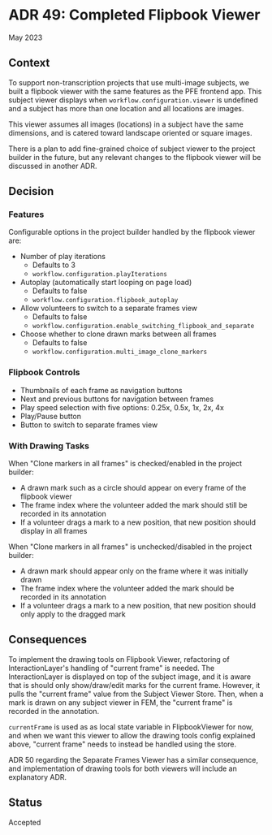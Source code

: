 # ADR 49: Completed Flipbook Viewer

May 2023


## Context

To support non-transcription projects that use multi-image subjects, we built a flipbook viewer with the same features as the PFE frontend app. This subject viewer displays when `workflow.configuration.viewer` is undefined and a subject has more than one location and all locations are images.

This viewer assumes all images (locations) in a subject have the same dimensions, and is catered toward landscape oriented or square images.

There is a plan to add fine-grained choice of subject viewer to the project builder in the future, but any relevant changes to the flipbook viewer will be discussed in another ADR.


## Decision

### Features

Configurable options in the project builder handled by the flipbook viewer are:
- Number of play iterations
    - Defaults to 3
    - `workflow.configuration.playIterations`
- Autoplay (automatically start looping on page load)
    - Defaults to false
    - `workflow.configuration.flipbook_autoplay`
- Allow volunteers to switch to a separate frames view
    - Defaults to false
    - `workflow.configuration.enable_switching_flipbook_and_separate`
- Choose whether to clone drawn marks between all frames
    - Defaults to false
    - `workflow.configuration.multi_image_clone_markers`

### Flipbook Controls

- Thumbnails of each frame as navigation buttons
- Next and previous buttons for navigation between frames
- Play speed selection with five options: 0.25x, 0.5x, 1x, 2x, 4x
- Play/Pause button
- Button to switch to separate frames view

### With Drawing Tasks

When "Clone markers in all frames" is checked/enabled in the project builder:
- A drawn mark such as a circle should appear on every frame of the flipbook viewer
- The frame index where the volunteer added the mark should still be recorded in its annotation
- If a volunteer drags a mark to a new position, that new position should display in all frames

When "Clone markers in all frames" is unchecked/disabled in the project builder:
- A drawn mark should appear only on the frame where it was initially drawn
- The frame index where the volunteer added the mark should be recorded in its annotation
- If a volunteer drags a mark to a new position, that new position should only apply to the dragged mark

## Consequences

To implement the drawing tools on Flipbook Viewer, refactoring of InteractionLayer's handling of "current frame" is needed. The InteractionLayer is displayed on top of the subject image, and it is aware that is should only show/draw/edit marks for the current frame. However, it pulls the "current frame" value from the Subject Viewer Store. Then, when a mark is drawn on any subject viewer in FEM, the "current frame" is recorded in the annotation.

`currentFrame` is used as as local state variable in FlipbookViewer for now, and when we want this viewer to allow the drawing tools config explained above, "current frame" needs to instead be handled using the store.

ADR 50 regarding the Separate Frames Viewer has a similar consequence, and implementation of drawing tools for both viewers will include an explanatory ADR.

## Status
Accepted
